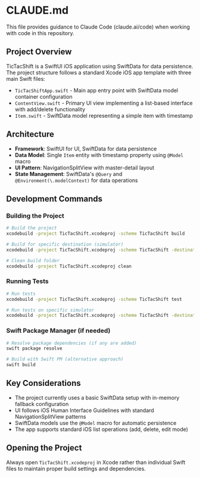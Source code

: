 # CLAUDE.md

This file provides guidance to Claude Code (claude.ai/code) when working with code in this repository.

## Project Overview

TicTacShift is a SwiftUI iOS application using SwiftData for data persistence. The project structure follows a standard Xcode iOS app template with three main Swift files:

- `TicTacShiftApp.swift` - Main app entry point with SwiftData model container configuration
- `ContentView.swift` - Primary UI view implementing a list-based interface with add/delete functionality
- `Item.swift` - SwiftData model representing a simple item with timestamp

## Architecture

- **Framework**: SwiftUI for UI, SwiftData for data persistence
- **Data Model**: Single `Item` entity with timestamp property using `@Model` macro
- **UI Pattern**: NavigationSplitView with master-detail layout
- **State Management**: SwiftData's `@Query` and `@Environment(\.modelContext)` for data operations

## Development Commands

### Building the Project
```bash
# Build the project
xcodebuild -project TicTacShift.xcodeproj -scheme TicTacShift build

# Build for specific destination (simulator)
xcodebuild -project TicTacShift.xcodeproj -scheme TicTacShift -destination 'platform=iOS Simulator,name=iPhone 15' build

# Clean build folder
xcodebuild -project TicTacShift.xcodeproj clean
```

### Running Tests
```bash
# Run tests
xcodebuild -project TicTacShift.xcodeproj -scheme TicTacShift test

# Run tests on specific simulator
xcodebuild -project TicTacShift.xcodeproj -scheme TicTacShift -destination 'platform=iOS Simulator,name=iPhone 15' test
```

### Swift Package Manager (if needed)
```bash
# Resolve package dependencies (if any are added)
swift package resolve

# Build with Swift PM (alternative approach)
swift build
```

## Key Considerations

- The project currently uses a basic SwiftData setup with in-memory fallback configuration
- UI follows iOS Human Interface Guidelines with standard NavigationSplitView patterns
- SwiftData models use the `@Model` macro for automatic persistence
- The app supports standard iOS list operations (add, delete, edit mode)

## Opening the Project

Always open `TicTacShift.xcodeproj` in Xcode rather than individual Swift files to maintain proper build settings and dependencies.